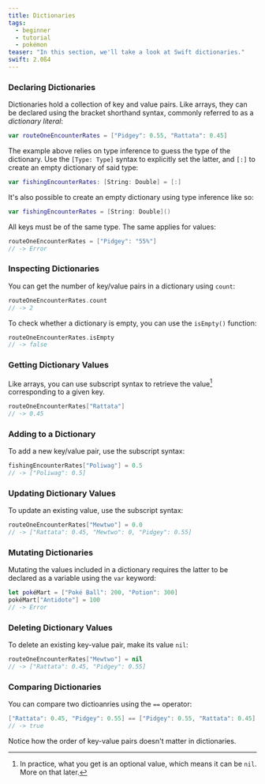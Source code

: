 ```yaml
---
title: Dictionaries
tags:
  - beginner
  - tutorial
  - pokémon
teaser: "In this section, we'll take a look at Swift dictionaries."
swift: 2.0ß4
---
```


### Declaring Dictionaries

Dictionaries hold a collection of key and value pairs. Like arrays, they can be declared using the bracket shorthand syntax, commonly referred to as a *dictionary literal*:

~~~swift
var routeOneEncounterRates = ["Pidgey": 0.55, "Rattata": 0.45]
~~~

The example above relies on type inference to guess the type of the dictionary. Use the `[Type: Type]` syntax to explicitly set the latter, and `[:]` to create an empty dictionary of said type:

~~~swift
var fishingEncounterRates: [String: Double] = [:]
~~~

It's also possible to create an empty dictionary using type inference like so:

~~~swift
var fishingEncounterRates = [String: Double]()
~~~


All keys must be of the same type. The same applies for values:

~~~swift
routeOneEncounterRates = ["Pidgey": "55%"]
// -> Error
~~~

### Inspecting Dictionaries

You can get the number of key/value pairs in a dictionary using `count`:

~~~swift
routeOneEncounterRates.count
// -> 2
~~~

To check whether a dictionary is empty, you can use the `isEmpty()` function:

~~~swift
routeOneEncounterRates.isEmpty
// -> false
~~~

### Getting Dictionary Values

Like arrays, you can use subscript syntax to retrieve the value[^1] corresponding to
a given key.

~~~swift
routeOneEncounterRates["Rattata"]
// -> 0.45
~~~

### Adding to a Dictionary

To add a new key/value pair, use the subscript syntax:

~~~swift
fishingEncounterRates["Poliwag"] = 0.5
// -> ["Poliwag": 0.5]
~~~

### Updating Dictionary Values

To update an existing value, use the subscript syntax:

~~~swift
routeOneEncounterRates["Mewtwo"] = 0.0
// -> ["Rattata": 0.45, "Mewtwo": 0, "Pidgey": 0.55]
~~~

### Mutating Dictionaries

Mutating the values included in a dictionary requires the latter to be declared as a variable using the `var` keyword:

~~~swift
let pokéMart = ["Poké Ball": 200, "Potion": 300]
pokéMart["Antidote"] = 100
// -> Error
~~~

### Deleting Dictionary Values

To delete an existing key-value pair, make its value `nil`:

~~~swift
routeOneEncounterRates["Mewtwo"] = nil
// -> ["Rattata": 0.45, "Pidgey": 0.55]
~~~

### Comparing Dictionaries

You can compare two dictioanries using the `==` operator:

~~~swift
["Rattata": 0.45, "Pidgey": 0.55] == ["Pidgey": 0.55, "Rattata": 0.45]
// -> true
~~~

Notice how the order of key-value pairs doesn't matter in dictionaries.

[^1]: In practice, what you get is an optional value, which means it can be `nil`. More on that later.
